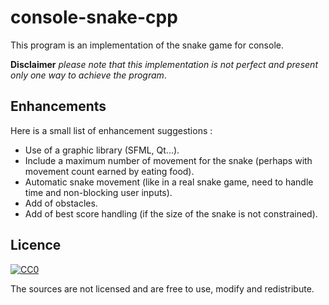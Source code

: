 # console-snake-cpp
This program is an implementation of the snake game for console. 

**Disclaimer** *please note that this implementation is not perfect and present only one way to achieve the program*.

## Enhancements
Here is a small list of enhancement suggestions :
 - Use of a graphic library (SFML, Qt...).
 - Include a maximum number of movement for the snake (perhaps with movement count earned by eating food).
 - Automatic snake movement (like in a real snake game, need to handle time and non-blocking user inputs).
 - Add of obstacles.
 - Add of best score handling (if the size of the snake is not constrained).

## Licence
[![CC0](https://licensebuttons.net/p/zero/1.0/88x31.png)](http://creativecommons.org/publicdomain/zero/1.0/)

The sources are not licensed and are free to use, modify and redistribute.
